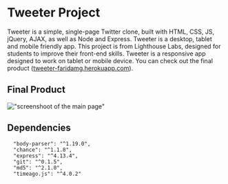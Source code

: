 # Tweeter Project

Tweeter is a simple, single-page Twitter clone, built with HTML, CSS, JS,
jQuery, AJAX, as well as Node and Express. Tweeter is a desktop, tablet and
mobile friendly app. This project is from Lighthouse Labs, designed for students
to improve their front-end skills. Tweeter is a responsive app designed to work
on tablet or mobile device. You can check out the final product
([tweeter-faridamg.herokuapp.com](https://tweeter-faridamg.herokuapp.com/)).

## Final Product

!["screenshoot of the main page"](https://github.com/faridamoussaeff/tweeter/blob/master/docs/tweeter.gif)

## Dependencies

```
  "body-parser": "^1.19.0",
  "chance": "^1.1.8",
  "express": "^4.13.4",
  "git": "^0.1.5",
  "md5": "^2.1.0",
  "timeago.js": "^4.0.2"
```
